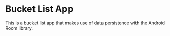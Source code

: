 # Bucket List App

This is a bucket list app that makes use of data persistence with the Android Room library.
